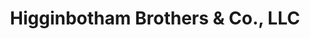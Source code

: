 ---
title: "Higginbotham Brothers & Co., LLC"
url: /liberty-hill/higginbotham-brothers-and-co-llc/
shop: doityourself
---